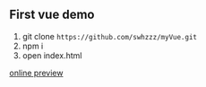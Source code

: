 ## First vue demo



1. git clone `https://github.com/swhzzz/myVue.git`
2. npm i
3. open index.html


[online preview](https://swhzzz.github.io/myVue/step2/index.html)
